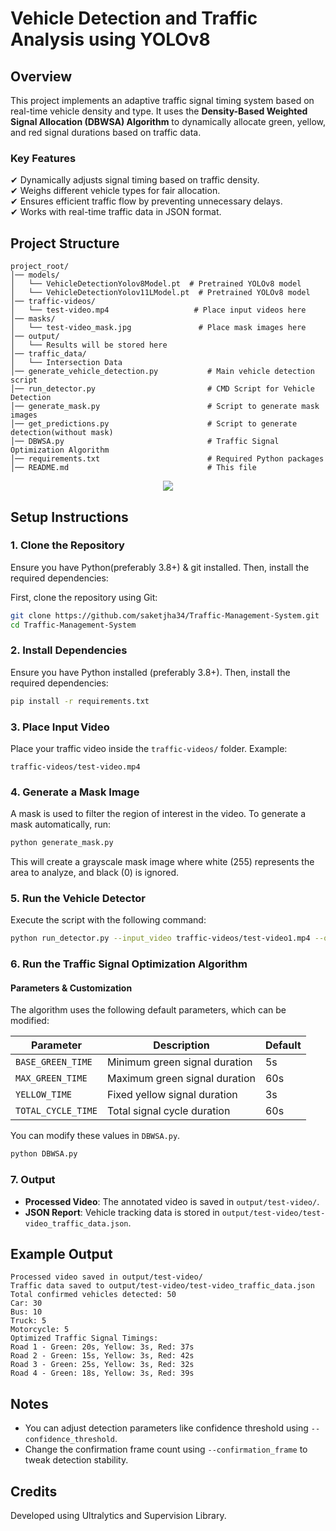 # Vehicle Detection and Traffic Analysis using YOLOv8

## Overview

This project implements an adaptive traffic signal timing system based on real-time vehicle density and type. It uses the **Density-Based Weighted Signal Allocation (DBWSA) Algorithm** to dynamically allocate green, yellow, and red signal durations based on traffic data.  

### **Key Features**  
✔ Dynamically adjusts signal timing based on traffic density.  
✔ Weighs different vehicle types for fair allocation.  
✔ Ensures efficient traffic flow by preventing unnecessary delays.  
✔ Works with real-time traffic data in JSON format.  

## Project Structure

```
project_root/
│── models/
│   └── VehicleDetectionYolov8Model.pt  # Pretrained YOLOv8 model
│   └── VehicleDetectionYolov11LModel.pt  # Pretrained YOLOv8 model
│── traffic-videos/
│   └── test-video.mp4                   # Place input videos here
│── masks/
│   └── test-video_mask.jpg               # Place mask images here
│── output/
│   └── Results will be stored here
│── traffic_data/
│   └── Intersection Data
│── generate_vehicle_detection.py           # Main vehicle detection script
│── run_detector.py                         # CMD Script for Vehicle Detection
│── generate_mask.py                        # Script to generate mask images
│── get_predictions.py                      # Script to generate detection(without mask)
│── DBWSA.py                                # Traffic Signal Optimization Algorithm
│── requirements.txt                        # Required Python packages
│── README.md                               # This file
```

<p align="center">
    <img src="preview.gif">
</p>

## Setup Instructions

### 1. Clone the Repository

Ensure you have Python(preferably 3.8+) & git installed. Then, install the required dependencies:

First, clone the repository using Git:

```bash
git clone https://github.com/saketjha34/Traffic-Management-System.git
cd Traffic-Management-System
```

### 2. Install Dependencies

Ensure you have Python installed (preferably 3.8+). Then, install the required dependencies:

```bash
pip install -r requirements.txt
```

### 3. Place Input Video

Place your traffic video inside the `traffic-videos/` folder. Example:

```
traffic-videos/test-video.mp4
```

### 4. Generate a Mask Image

A mask is used to filter the region of interest in the video. To generate a mask automatically, run:

```bash
python generate_mask.py 
```

This will create a grayscale mask image where white (255) represents the area to analyze, and black (0) is ignored.

### 5. Run the Vehicle Detector

Execute the script with the following command:

```bash
python run_detector.py --input_video traffic-videos/test-video1.mp4 --output_folder output --mask_image masks/test-video1_mask.jpg --confirmation_frame 15 --confidence_threshold 0.35
```

### 6. Run the Traffic Signal Optimization Algorithm

#### **Parameters & Customization**  

The algorithm uses the following default parameters, which can be modified:  

| Parameter         | Description                              | Default |
|------------------|--------------------------------------|---------|
| `BASE_GREEN_TIME`  | Minimum green signal duration       | 5s      |
| `MAX_GREEN_TIME`   | Maximum green signal duration       | 60s     |
| `YELLOW_TIME`      | Fixed yellow signal duration        | 3s      |
| `TOTAL_CYCLE_TIME` | Total signal cycle duration        | 60s     |

You can modify these values in `DBWSA.py`.  

```bash
python DBWSA.py 
```

### 7. Output

- **Processed Video**: The annotated video is saved in `output/test-video/`.
- **JSON Report**: Vehicle tracking data is stored in `output/test-video/test-video_traffic_data.json`.

## Example Output

```
Processed video saved in output/test-video/
Traffic data saved to output/test-video/test-video_traffic_data.json
Total confirmed vehicles detected: 50
Car: 30
Bus: 10
Truck: 5
Motorcycle: 5
Optimized Traffic Signal Timings:
Road 1 - Green: 20s, Yellow: 3s, Red: 37s
Road 2 - Green: 15s, Yellow: 3s, Red: 42s
Road 3 - Green: 25s, Yellow: 3s, Red: 32s
Road 4 - Green: 18s, Yellow: 3s, Red: 39s
```

## Notes

- You can adjust detection parameters like confidence threshold using `--confidence_threshold`.
- Change the confirmation frame count using `--confirmation_frame` to tweak detection stability.

## Credits

Developed using Ultralytics and Supervision Library.